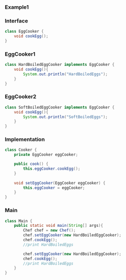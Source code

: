### Example1

### Interface
```java
class EggCooker {
    void cookEgg();
}
```
### EggCooker1
```java
class HardBoiledEggCooker implements EggCooker {
    void cookEgg(){
        System.out.println("HardBoiledEggs");
    }
}
```

### EggCooker2
```java
class SoftBoiledEggCooker implements EggCooker {
    void cookEgg(){
        System.out.println("SoftBoiledEggs");
    }
}
```

### Implementation
```java
class Cooker {
    private EggCooker eggCooker;

    public cook() {
        this.eggCooker.cookEgg();
    }
    
    void setEggCooker(EggCooker eggCooker) {
        this.eggCooker = eggCooker;
    } 
}
```

### Main
```java
class Main {
    public static void main(String[] args){
        Chef chef = new Chef();
        chef.setEggCooker(new HardBoiledEggCooker);
        chef.cookEgg();
        //print HardBoiledEggs

        chef.setEggCooker(new HardBoiledEggCooker);
        chef.cookEgg();
        //print HardBoiledEggs
    }
}
```